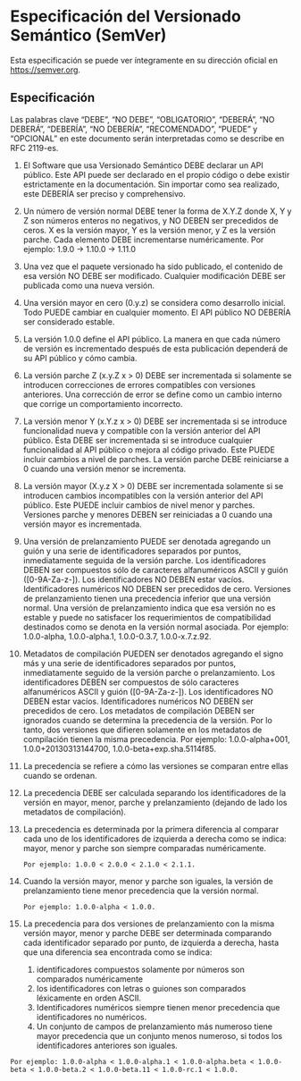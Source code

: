 # Especificación del Versionado Semántico (SemVer)
Esta especificación se puede ver íntegramente en su dirección oficial en  https://semver.org.

## Especificación
Las palabras clave “DEBE”, “NO DEBE”, “OBLIGATORIO”, “DEBERÁ”, “NO DEBERÁ”, “DEBERÍA”, “NO DEBERÍA”, “RECOMENDADO”, “PUEDE” y “OPCIONAL” en este documento serán interpretadas como se describe en RFC 2119-es.

1. El Software que usa Versionado Semántico DEBE declarar un API público. Este API puede ser declarado en el propio código o debe existir estrictamente en la documentación. Sin importar como sea realizado, este DEBERÍA ser preciso y comprehensivo.
1. Un número de versión normal DEBE tener la forma de X.Y.Z donde X, Y y Z son números enteros no negativos, y NO DEBEN ser precedidos de ceros. X es la versión mayor, Y es la versión menor, y Z es la versión parche. Cada elemento DEBE incrementarse numéricamente. Por ejemplo: 1.9.0 -> 1.10.0 -> 1.11.0
1. Una vez que el paquete versionado ha sido publicado, el contenido de esa versión NO DEBE ser modificado. Cualquier modificación DEBE ser publicada como una nueva versión.
1. Una versión mayor en cero (0.y.z) se considera como desarrollo inicial. Todo PUEDE cambiar en cualquier momento. El API público NO DEBERÍA ser considerado estable.
1. La versión 1.0.0 define el API público. La manera en que cada número de versión es incrementado después de esta publicación dependerá de su API público y cómo cambia.
1. La versión parche Z (x.y.Z	x > 0) DEBE ser incrementada si solamente se introducen correcciones de errores compatibles con versiones anteriores. Una corrección de error se define como un cambio interno que corrige un comportamiento incorrecto.
1. La versión menor Y (x.Y.z	x > 0) DEBE ser incrementada si se introduce funcionalidad nueva y compatible con la versión anterior del API público. Ésta DEBE ser incrementada si se introduce cualquier funcionalidad al API público o mejora al código privado. Este PUEDE incluir cambios a nivel de parches. La versión parche DEBE reiniciarse a 0 cuando una versión menor se incrementa.
1. La versión mayor (X.y.z	X > 0) DEBE ser incrementada solamente si se introducen cambios incompatibles con la versión anterior del API público. Este PUEDE incluir cambios de nivel menor y parches. Versiones parche y menores DEBEN ser reiniciadas a 0 cuando una versión mayor es incrementada.
1. Una versión de prelanzamiento PUEDE ser denotada agregando un guión y una serie de identificadores separados por puntos, inmediatamente seguida de la versión parche. Los identificadores DEBEN ser compuestos sólo de caracteres alfanuméricos ASCII y guión ([0-9A-Za-z-]). Los identificadores NO DEBEN estar vacíos. Identificadores numéricos NO DEBEN ser precedidos de cero. Versiones de prelanzamiento tienen una precedencia inferior que una versión normal. Una versión de prelanzamiento indica que esa versión no es estable y puede no satisfacer los requerimientos de compatibilidad destinados como se denota en la versión normal asociada. Por ejemplo: 1.0.0-alpha, 1.0.0-alpha.1, 1.0.0-0.3.7, 1.0.0-x.7.z.92.
1. Metadatos de compilación PUEDEN ser denotados agregando el signo más y una serie de identificadores separados por puntos, inmediatamente seguido de la versión parche o prelanzamiento. Los identificadores DEBEN ser compuestos de sólo caracteres alfanuméricos ASCII y guión ([0-9A-Za-z-]). Los identificadores NO DEBEN estar vacíos. Identificadores numéricos NO DEBEN ser precedidos de cero. Los metadatos de compilación DEBEN ser ignorados cuando se determina la precedencia de la versión. Por lo tanto, dos versiones que difieren solamente en los metadatos de compilación tienen la misma precedencia. Por ejemplo: 1.0.0-alpha+001, 1.0.0+20130313144700, 1.0.0-beta+exp.sha.5114f85.
1. La precedencia se refiere a cómo las versiones se comparan entre ellas cuando se ordenan.
1. La precedencia DEBE ser calculada separando los identificadores de la versión en mayor, menor, parche y prelanzamiento (dejando de lado los metadatos de compilación).
1. La precedencia es determinada por la primera diferencia al comparar cada uno de los identificadores de izquierda a derecha como se indica: mayor, menor y parche son siempre comparadas numéricamente.

    ```Por ejemplo: 1.0.0 < 2.0.0 < 2.1.0 < 2.1.1.```

1. Cuando la versión mayor, menor y parche son iguales, la versión de prelanzamiento tiene menor precedencia que la versión normal.

    ```Por ejemplo: 1.0.0-alpha < 1.0.0.```

1. La precedencia para dos versiones de prelanzamiento con la misma versión mayor, menor y parche DEBE ser determinada comparando cada identificador separado por punto, de izquierda a derecha, hasta que una diferencia sea encontrada como se indica:

   1. identificadores compuestos solamente por números son comparados numéricamente
   1. los identificadores con letras o guiones son comparados léxicamente en orden ASCII.
   1. Identificadores numéricos siempre tienen menor precedencia que identificadores no numéricos.
   1. Un conjunto de campos de prelanzamiento más numeroso tiene mayor precedencia que un conjunto menos numeroso, si todos los identificadores anteriores son iguales.

```Por ejemplo: 1.0.0-alpha < 1.0.0-alpha.1 < 1.0.0-alpha.beta < 1.0.0-beta < 1.0.0-beta.2 < 1.0.0-beta.11 < 1.0.0-rc.1 < 1.0.0.```
